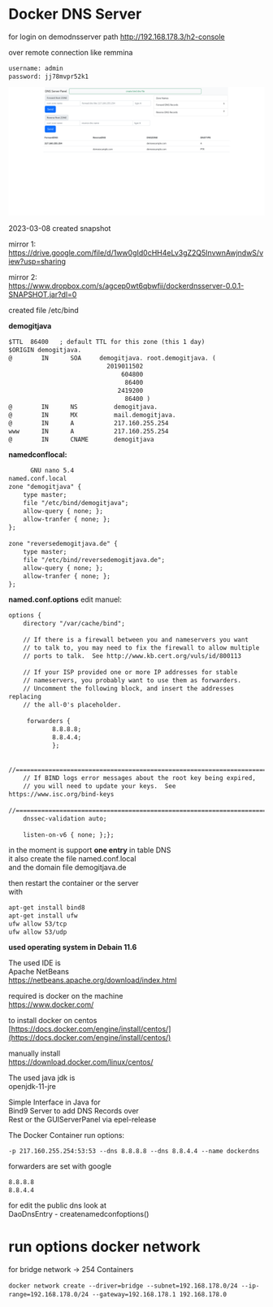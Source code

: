 
Docker DNS Server
============================================================  
for login on demodnsserver
path
http://192.168.178.3/h2-console

over remote connection like remmina

    username: admin 
    password: jj78mvpr52k1

![enter image description here](https://raw.githubusercontent.com/demogitjava/demodatabase/master/dockerdnspanel.png)


2023-03-08 created snapshot

mirror 1:  
https://drive.google.com/file/d/1ww0gId0cHH4eLv3gZ2Q5InvwnAwjndwS/view?usp=sharing

mirror 2:  
https://www.dropbox.com/s/agcep0wt6qbwfii/dockerdnsserver-0.0.1-SNAPSHOT.jar?dl=0

created file /etc/bind  

**demogitjava**

    $TTL  86400   ; default TTL for this zone (this 1 day)
    $ORIGIN demogitjava.
    @        IN      SOA     demogitjava. root.demogitjava. (
                               2019011502
                                   604800
                                    86400
                                  2419200
                                    86400 )
    @        IN      NS          demogitjava.
    @        IN      MX          mail.demogitjava.
    @        IN      A           217.160.255.254
    www      IN      A           217.160.255.254
    @        IN      CNAME       demogitjava


**namedconflocal:**

          GNU nano 5.4                                                            named.conf.local                                                                     
    zone "demogitjava" {
        type master;
        file "/etc/bind/demogitjava";
        allow-query { none; };
        allow-tranfer { none; };
    };
    
    zone "reversedemogitjava.de" {
        type master;
        file "/etc/bind/reversedemogitjava.de";
        allow-query { none; };
        allow-tranfer { none; };
    };



**named.conf.options**
edit manuel:

    options {
        directory "/var/cache/bind";

        // If there is a firewall between you and nameservers you want
        // to talk to, you may need to fix the firewall to allow multiple
        // ports to talk.  See http://www.kb.cert.org/vuls/id/800113

        // If your ISP provided one or more IP addresses for stable
        // nameservers, you probably want to use them as forwarders.
        // Uncomment the following block, and insert the addresses replacing
        // the all-0's placeholder.

         forwarders {
                8.8.8.8;
                8.8.4.4; 
                };

        //========================================================================
        // If BIND logs error messages about the root key being expired,
        // you will need to update your keys.  See https://www.isc.org/bind-keys
        //========================================================================
        dnssec-validation auto;

        listen-on-v6 { none; };};









in the moment is support **one entry** in table DNS  
it also create the file named.conf.local  
and the domain file demogitjava.de


then restart the container or the server  
with

    apt-get install bind8
    apt-get install ufw
    ufw allow 53/tcp 
    ufw allow 53/udp

**used operating system in Debain 11.6**

The used IDE is  
Apache NetBeans  
https://netbeans.apache.org/download/index.html

required is docker on the machine  
https://www.docker.com/

to install docker on centos  
[https://docs.docker.com/engine/install/centos/](https://docs.docker.com/engine/install/centos/)  

manually install   
https://download.docker.com/linux/centos/



The used java jdk is  
openjdk-11-jre


Simple Interface in Java for  
Bind9 Server to add DNS Records over  
Rest or the GUIServerPanel via epel-release



The Docker Container run options:

    -p 217.160.255.254:53:53 --dns 8.8.8.8 --dns 8.8.4.4 --name dockerdns




forwarders are set with google

    8.8.8.8  
    8.8.4.4  

for edit the public dns look at  
DaoDnsEntry - createnamedconfoptions()






run options docker network
============================================================  

for bridge network -> 254 Containers

`docker network create --driver=bridge --subnet=192.168.178.0/24 --ip-range=192.168.178.0/24 --gateway=192.168.178.1 192.168.178.0`
